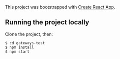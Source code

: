 This project was bootstrapped with [Create React App](https://github.com/facebook/create-react-app).

## Running the project locally
Clone the project, then:
```
$ cd gateways-test
$ npm install
$ npm start
```